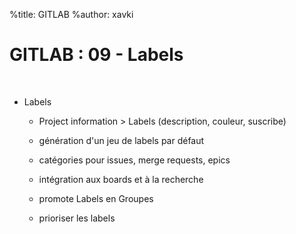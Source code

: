 %title: GITLAB
%author: xavki


# GITLAB : 09 - Labels


<br>

* Labels

	* Project information > Labels (description, couleur, suscribe)

	* génération d'un jeu de labels par défaut

	* catégories pour issues, merge requests, epics

	* intégration aux boards et à la recherche

	* promote Labels en Groupes

	* prioriser les labels
